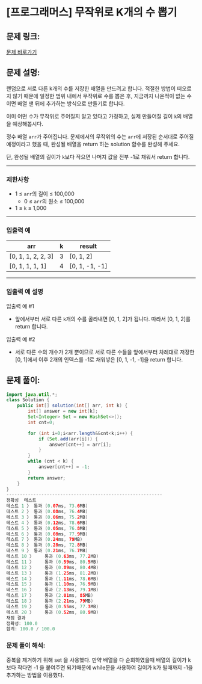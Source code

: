 # [프로그래머스] 무작위로 K개의 수 뽑기

## 문제 링크:

[문제 바로가기](https://school.programmers.co.kr/learn/courses/30/lessons/181858)

## 문제 설명:

랜덤으로 서로 다른 k개의 수를 저장한 배열을 만드려고 합니다. 적절한 방법이 떠오르지 않기 때문에 일정한 범위 내에서 무작위로 수를 뽑은 후, 지금까지 나온적이 없는 수이면 배열 맨 뒤에 추가하는 방식으로 만들기로 합니다.

이미 어떤 수가 무작위로 주어질지 알고 있다고 가정하고, 실제 만들어질 길이 `k`의 배열을 예상해봅시다.

정수 배열 `arr`가 주어집니다. 문제에서의 무작위의 수는 `arr`에 저장된 순서대로 주어질 예정이라고 했을 때, 완성될 배열을 return 하는 solution 함수를 완성해 주세요.

단, 완성될 배열의 길이가 `k`보다 작으면 나머지 값을 전부 -1로 채워서 return 합니다.

---

### 제한사항

- 1 ≤ `arr`의 길이 ≤ 100,000
    - 0 ≤ `arr`의 원소 ≤ 100,000
- 1 ≤ `k` ≤ 1,000

---

### 입출력 예

| arr | k | result |
| --- | --- | --- |
| [0, 1, 1, 2, 2, 3] | 3 | [0, 1, 2] |
| [0, 1, 1, 1, 1] | 4 | [0, 1, -1, -1] |

---

### 입출력 예 설명

입출력 예 #1

- 앞에서부터 서로 다른 `k`개의 수를 골라내면 [0, 1, 2]가 됩니다. 따라서 [0, 1, 2]를 return 합니다.

입출력 예 #2

- 서로 다른 수의 개수가 2개 뿐이므로 서로 다른 수들을 앞에서부터 차례대로 저장한 [0, 1]에서 이후 2개의 인덱스를 -1로 채워넣은 [0, 1, -1, -1]을 return 합니다.

## 문제 풀이:

```java
import java.util.*;
class Solution {
    public int[] solution(int[] arr, int k) {
        int[] answer = new int[k];
        Set<Integer> Set = new HashSet<>();
        int cnt=0;

        for (int i=0;i<arr.length&&cnt<k;i++) {
            if (Set.add(arr[i])) {
                answer[cnt++] = arr[i];
            }
        }
        while (cnt < k) {
            answer[cnt++] = -1;
        }
        return answer;
    }
}
----------------------------------------------------------
정확성  테스트
테스트 1 〉	통과 (0.07ms, 73.6MB)
테스트 2 〉	통과 (0.08ms, 76.4MB)
테스트 3 〉	통과 (0.06ms, 75.2MB)
테스트 4 〉	통과 (0.12ms, 78.6MB)
테스트 5 〉	통과 (0.05ms, 76.8MB)
테스트 6 〉	통과 (0.08ms, 77.9MB)
테스트 7 〉	통과 (0.24ms, 79MB)
테스트 8 〉	통과 (0.28ms, 72.8MB)
테스트 9 〉	통과 (0.21ms, 76.7MB)
테스트 10 〉	통과 (0.63ms, 77.2MB)
테스트 11 〉	통과 (0.59ms, 80.5MB)
테스트 12 〉	통과 (0.89ms, 80.4MB)
테스트 13 〉	통과 (1.25ms, 81.2MB)
테스트 14 〉	통과 (1.11ms, 78.6MB)
테스트 15 〉	통과 (1.10ms, 76.9MB)
테스트 16 〉	통과 (2.13ms, 79.1MB)
테스트 17 〉	통과 (2.01ms, 85MB)
테스트 18 〉	통과 (2.21ms, 79MB)
테스트 19 〉	통과 (0.55ms, 77.3MB)
테스트 20 〉	통과 (0.52ms, 80.9MB)
채점 결과
정확성: 100.0
합계: 100.0 / 100.0
```

### **문제 풀이 해석:**

중복을 제거하기 위해 set 을 사용했다. 만약 배열을 다 순회하였을때 배열의 길이가 k보다 작다면 -1 을 붙여주면 되기때문에 while문을 사용하여 길이가 k가 될때까지 -1을 추가하는 방법을 이용했다.